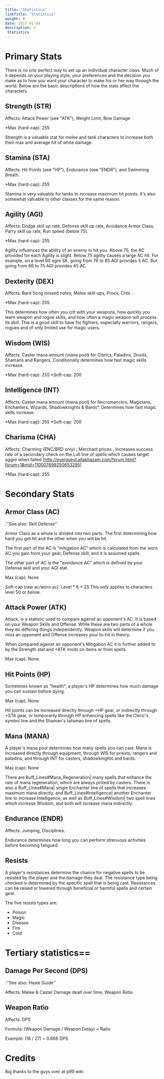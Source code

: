 ```yaml
---
title: "Statistics"
linkTitle: "Statistics"
weight: 8
date: 2017-01-04
description: >
 Statistics
---
```


# Primary Stats

There is no one perfect way to set up an individual character class.  Much of it depends on your playing style, your preferences and the decision you make as to how you want your character to make his or her  way through the world.  Below are the basic descriptions of how the stats affect the characters.

## Strength (STR)

Affects: Attack Power (see "ATK"), Weight Limit, Bow Damage 

*Max (hard-cap): 255

Strength is a valuable stat for melee and tank characters to increase both their max and average hit of white damage.

## Stamina (STA)

Affects: Hit Points (see "HP"), Endurance (see "ENDR"), and Swimming Breath.

*Max (hard-cap): 255

Stamina is very valuable for tanks to increase maximum hit points. It's also somewhat valuable to other classes for the same reason.

## Agility (AGI)

Affects: Dodge skill up rate, Defense skill up rate, Avoidance Armor Class, Parry skill up rate, Run speed (below 75).

*Max (hard-cap): 255 

Agility influences the ability of an enemy to hit you. Above 75, the AC provided for each Agility is slight. Below 75 agility causes a large AC hit. For example, on a level 60 ogre SK, going from 76 to 85 AGI provides 3 AC. But going from 66 to 75 AGI provides 45 AC.

## Dexterity (DEX)

Affects: Bard Song missed notes; Melee skill-ups, Procs, Crits .

*Max (hard-cap): 255

This determines how often you crit with your weapons, how quickly you learn weapon and rogue skills, and how often a magic weapon will process its skill.  This is a good skill to have for fighters, especially warriors, rangers, rogues and of only limited use for magic users.


## Wisdom (WIS)

Affects: Caster mana amount (mana pool) for Clerics, Paladins, Druids, Shamans and Rangers. Conditionally determines how fast magic skills increase.

*Max (hard-cap): 255
*Soft-cap: 200

## Intelligence (INT)

Affects: Caster mana amount (mana pool) for Necromancers, Magicians, Enchanters, Wizards, Shadowknights & Bards*. Determines how fast magic skills increase.

*Max (hard-cap): 255
*Soft-cap: 200

## Charisma (CHA)

Affects: Charming (ENC/BRD only) ; Merchant prices ; Increases success rate of a secondary check on the Lull line of spells which causes target aggro when failed [http://everquest.allakhazam.com/forum.html?forum=1&mid=110007699250653295]

*Max (hard-cap): 255
# Secondary Stats 

## Armor Class (AC)

:''See also: Skill Defense''

Armor Class as a whole is divided into two parts. The first determining how hard you get hit and the other when you will be hit.

The first part of the AC is "mitigation AC" which is calculated from the worn AC you gain from your gear, Defense skill, and it is assumed spells. 
 
The other part of AC is the "avoidance AC" which is defined by your Defense skill and your AGI stat. 

Max (cap): None 

Soft-cap (raw ac/worn ac): Level * 6 + 25 This only applies to characters level 50 or below. 

## Attack Power (ATK)

Attack, is a statistic used to compare against an opponent's AC. It is based on your Weapon Skills and Offense. While these are two parts of a whole they do differing things independently. Weapon skills will determine if you miss an opponent and Offense increases your to-hit in theory. 

When compared against an opponent's Mitigation AC it is further added to by the Strength stat and +ATK mods on items or from spells. 

Max (cap): None

## Hit Points (HP)

Sometimes known as "health", a player's HP determines how much damage you can sustain before dying.

Max (cap): None

Hit points can be increased directly through +HP gear, or indirectly through +STA gear, or temporarily through HP enhancing spells like the Cleric's symbol line and the Shaman's talisman line of spells.

## Mana (MANA)

A player's mana pool determines how many spells you can cast. Mana is increased directly through equipment, through WIS for priests, rangers and paladins, and through INT for casters, shadowknights and bards.

Max (cap): None
 
There are Buff_Lines#Mana_Regeneration| many spells that enhance the rate of mana regeneration, which are always prized by casters. There is also a Buff_Lines#Mana| single Enchanter line of spells that increases maximum mana directly, and Buff_Lines#Intelligence| another Enchanter line to increase Intelligence, as well as Buff_Lines#Wisdom| two spell lines which increase Wisdom, and both will increase mana indirectly.

## Endurance (ENDR)

Affects: Jumping, Disciplines.

Endurance determines how long you can perform strenuous activities before becoming fatigued.

## Resists

A player's resistances determine the chance for negative spells to be resisted by the player and the damage they deal. The resistance type being checked is determined by the specific spell that is being cast. Resistances can be raised or lowered through beneficial or harmful spells and certain gear.

The five resists types are:

<ul>
<li>Poison</li>
<li>Magic</li>
<li>Disease</li>
<li>Fire</li>
<li>Cold</li>
</ul>


# Tertiary statistics==

## Damage Per Second (DPS)

:''See also: Haste Guide''

Affects: Melee & Caster Damage dealt over time; Weapon Ratio.

## Weapon Ratio

Affects: DPS

Formula: (Weapon Damage / Weapon Delay) = Ratio

Example: (18 / 27) = 0.666 DPS

# Credits

Big thanks to the guys over at p99 wiki
